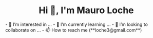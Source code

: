 <h1 align="center">Hi 🤖, I'm Mauro Loche</h1>
- 👀 I’m interested in ...
- 🌱 I’m currently learning ...
- 💞️ I’m looking to collaborate on ...
- 📫 How to reach me (**loche3@gmail.com**)

<!---
MauroLoche/MauroLoche is a ✨ special ✨ repository because its `README.md` (this file) appears on your GitHub profile.
You can click the Preview link to take a look at your changes.
--->
